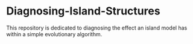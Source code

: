 # Diagnosing-Island-Structures
This repository is dedicated to diagnosing the effect an island model has within a simple evolutionary algorithm. 
